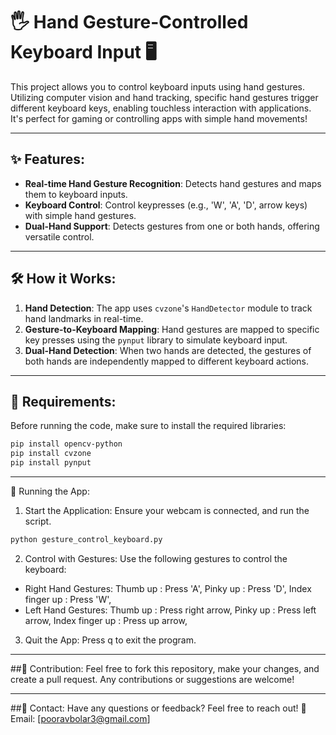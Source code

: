 # 🖐️ Hand Gesture-Controlled Keyboard Input 🖥️

This project allows you to control keyboard inputs using hand gestures. Utilizing computer vision and hand tracking, specific hand gestures trigger different keyboard keys, enabling touchless interaction with applications. It's perfect for gaming or controlling apps with simple hand movements!

---

## ✨ Features:

- **Real-time Hand Gesture Recognition**: Detects hand gestures and maps them to keyboard inputs.
- **Keyboard Control**: Control keypresses (e.g., 'W', 'A', 'D', arrow keys) with simple hand gestures.
- **Dual-Hand Support**: Detects gestures from one or both hands, offering versatile control.

---

## 🛠️ How it Works:

1. **Hand Detection**: The app uses `cvzone`'s `HandDetector` module to track hand landmarks in real-time.
2. **Gesture-to-Keyboard Mapping**: Hand gestures are mapped to specific key presses using the `pynput` library to simulate keyboard input.
3. **Dual-Hand Detection**: When two hands are detected, the gestures of both hands are independently mapped to different keyboard actions.

---

## 🧰 Requirements:

Before running the code, make sure to install the required libraries:

```bash
pip install opencv-python
pip install cvzone
pip install pynput
```

---

🚀 Running the App:
1) Start the Application: Ensure your webcam is connected, and run the script.
```bash
python gesture_control_keyboard.py
```

2) Control with Gestures: Use the following gestures to control the keyboard:

- Right Hand Gestures:
Thumb up : Press 'A',
Pinky up : Press 'D',
Index finger up : Press 'W',
- Left Hand Gestures:
Thumb up : Press right arrow,
Pinky up : Press left arrow,
Index finger up : Press up arrow,
3) Quit the App: Press q to exit the program.

---

##🤝 Contribution:
Feel free to fork this repository, make your changes, and create a pull request. Any contributions or suggestions are welcome!

---

##📧 Contact:
Have any questions or feedback? Feel free to reach out!
📩 Email: [pooravbolar3@gmail.com]

